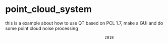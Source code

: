 
# point_cloud_system

this is a example about  how to use QT based on PCL 1.7,
make a GUI and do some point cloud noise processing 

                                                2018
